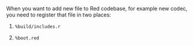 When you want to add new file to Red codebase, for example new codec, you need to register that file in two places:

1) `%build/includes.r`

2) `%boot.red`